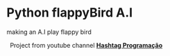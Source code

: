 # Python flappyBird A.I
 making an A.I play flappy bird 
 
 
 &nbsp;
 Project from youtube channel [**Hashtag Programação**](https://www.youtube.com/watch?v=GMDb2jtzKZQ&t=165s) 
